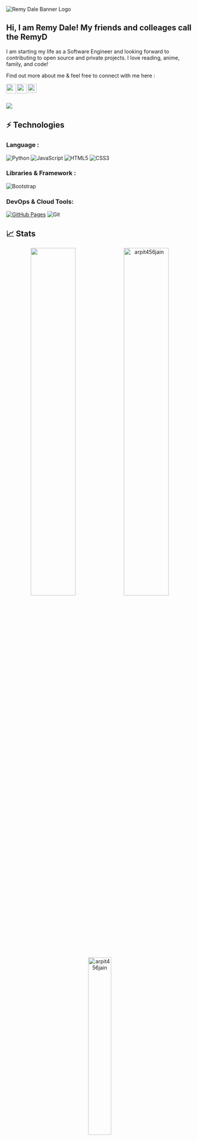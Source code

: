 ![Remy Dale Banner Logo](https://imgur.com/a/x5J2pxI)

## Hi, I am Remy Dale! My friends and colleages call the RemyD

I am starting my life as a Software Engineer and looking forward to contributing to open source and private projects. I love reading, anime, family, and code!


Find out more about me & feel free to connect with me here :

<a href="https://twitter.com/TheOnlyRemyD">
  <img align="left" width="26px" src="https://logodownload.org/wp-content/uploads/2014/09/twitter-logo-6.png" />
</a>
<a href="mailto:jem.dale@gmail.com">
  <img align="left" width="26px" src="https://cdn-icons-png.flaticon.com/512/281/281769.png" />
</a>
<a href="https://www.linkedin.com/in/remydale/">
  <img align="left" width="24px" src="https://cdn-icons-png.flaticon.com/512/174/174857.png"  />
</a>
<br>
<br>
<br>


<img src="https://activity-graph.herokuapp.com/graph?username=theremyd&bg_color=203239&color=E0DDAA&line=EEEDDE&point=EEEDDE&area=true&hide_border=true">

## ⚡ Technologies

### Language :
![Python](https://img.shields.io/badge/-Python-black?style=flat-square&logo=Python)
![JavaScript](https://img.shields.io/badge/-JavaScript-black?style=flat-square&logo=javascript)
![HTML5](https://img.shields.io/badge/-HTML5-E34F26?style=flat-square&logo=html5&logoColor=white)
![CSS3](https://img.shields.io/badge/-CSS3-1572B6?style=flat-square&logo=css3)

### Libraries & Framework :
![Bootstrap](https://img.shields.io/badge/-Bootstrap-563D7C?style=flat-square&logo=bootstrap)

### DevOps & Cloud Tools:

<a href="#"><img alt="GitHub Pages" src="https://img.shields.io/badge/GitHub%20Pages-%23327FC7.svg?logo=github&logoColor=white"></a>
![Git](https://img.shields.io/badge/-Git-black?style=flat-square&logo=git)


## 📈 Stats
<p align="center">
    <img width="49%" src="https://github-readme-stats.vercel.app/api?username=TheRemyD&&show_icons=true&title_color=ffffff&icon_color=bb2acf&text_color=daf7dc&bg_color=151515">
  <img width="49%"   src="https://github-readme-streak-stats.herokuapp.com/?user=TheRemyD&theme=tokyonight_border=true&fire=DD2727" alt="arpit456jain" />
    <img width="35%" align="center"  src="https://github-readme-stats.vercel.app/api/top-langs?username=TheRemyD&color=0e75b6&style=flat&theme=nightowl&hide_border=true" alt="arpit456jain" />
</p>

![visitors](https://visitor-badge.laobi.icu/badge?page_id=TheRemyD.TheRemyD)
